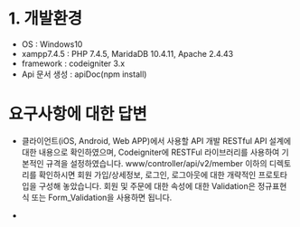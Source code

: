 # 1. 개발환경
- OS : Windows10
- xampp7.4.5 : PHP 7.4.5, MaridaDB 10.4.11, Apache 2.4.43
- framework : codeigniter 3.x
- Api 문서 생성 : apiDoc(npm install)

# 요구사항에 대한 답변
- 클라이언트(iOS, Android, Web APP)에서 사용할 API 개발
 RESTful API 설계에 대한 내용으로 확인하였으며, Codeigniter에 RESTFul 라이브러리를 사용하여 기본적인 규격을 설정하였습니다.
 www/controller/api/v2/member 이하의 디렉토리를 확인하시면 회원 가입/상세정보, 로그인, 로그아웃에 대한 개략적인 프로토타입을 구성해 놓았습니다.
 회원 및 주문에 대한 속성에 대한 Validation은 정규표현식 또는 Form_Validation을 사용하면 됩니다.

- 

